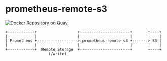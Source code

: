 # prometheus-remote-s3

[![Docker Repository on Quay](https://quay.io/repository/ryotarai/prometheus-remote-s3/status "Docker Repository on Quay")](https://quay.io/repository/ryotarai/prometheus-remote-s3)

```
+------------+                  +----------------------+       +----+
|            |                  |                      |       |    |
| Prometheus +------------------> prometheus-remote-s3 +-------> S3 |
|            |                  |                      |       |    |
+------------+  Remote Storage  +----------------------+       +----+
                   (/write)
```
